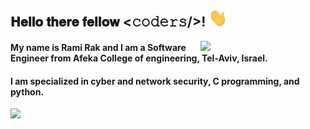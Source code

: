 <h2> 𝐇𝐞𝐥𝐥𝐨 𝐭𝐡𝐞𝐫𝐞 𝐟𝐞𝐥𝐥𝐨𝐰 <𝚌𝚘𝚍𝚎𝚛𝚜/>! <img src="https://raw.githubusercontent.com/ABSphreak/ABSphreak/master/gifs/Hi.gif" width="30px"></h2>

<img align='right' src='https://user-images.githubusercontent.com/63206167/219976674-1afd1fc9-80b2-4636-9b89-5013ee940642.gif' width='200'>

#### My name is Rami Rak and I am a Software Engineer from Afeka College of engineering, Tel-Aviv, Israel.
#### I am specialized in cyber and network security, C programming, and python.

![](https://komarev.com/ghpvc/?username=ramirak&color=blue&style=for-the-badge)
